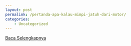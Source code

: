 ```yaml
---
layout: post
permalink: /pertanda-apa-kalau-mimpi-jatuh-dari-motor/
categories:
    - Uncategorized
---
```


[Baca Selengkapnya](/06)